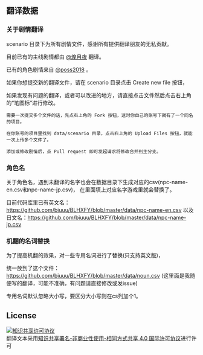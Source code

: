 ## 翻译数据
### 关于剧情翻译
scenario 目录下为所有剧情文件，感谢所有提供翻译朋友的无私贡献。

目前已有的主线剧情都由 [@煌月夜](https://github.com/KoutsukiYakou) 翻译。

已有的角色剧情来自 [@poss2018](https://github.com/poss2018) 。

如果你想提交新的翻译文件，请在 scenario 目录点击 Create new file 按钮，

如果发现有问题的翻译，或者可以改进的地方，请直接点击文件然后点击右上角的“笔图标”进行修改。

    需要一次提交多个文件的话，先点右上角的 Fork 按钮，这时你自己的账号下就有了一个同名的项目。

    在你账号的项目里找到 data/scenario 目录，点击右上角的 Upload Files 按钮，就能一次上传多个文件了。

    添加或修改剧情后，点 Pull request 即可发起请求将修改合并到主分支。
    

### 角色名
关于角色名，遇到未翻译的名字也会在数据目录下生成对应的csv(npc-name-en.csv和npc-name-jp.csv)，
在里面填上对应名字游戏里就会替换了。

目前代码库里已有英文名：https://github.com/biuuu/BLHXFY/blob/master/data/npc-name-en.csv 以及日文名：https://github.com/biuuu/BLHXFY/blob/master/data/npc-name-jp.csv

### 机翻的名词替换
为了提高机翻的效果，对一些专用名词进行了替换(只支持英文版)，

统一放到了这个文件：https://github.com/biuuu/BLHXFY/blob/master/data/noun.csv (这里面是我随便写的翻译，可能不准确，有问题请直接修改或发issue)

专用名词默认忽略大小写，要区分大小写则在cs列加个1。

## License
<a rel="license" href="http://creativecommons.org/licenses/by-nc-sa/4.0/"><img alt="知识共享许可协议" style="border-width:0" src="https://i.creativecommons.org/l/by-nc-sa/4.0/88x31.png" /></a><br />翻译文本采用<a rel="license" href="http://creativecommons.org/licenses/by-nc-sa/4.0/">知识共享署名-非商业性使用-相同方式共享 4.0 国际许可协议</a>进行许可
